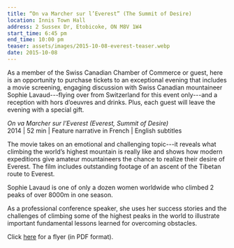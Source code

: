 ```yaml
---
title: “On va Marcher sur l’Everest” (The Summit of Desire)
location: Innis Town Hall
address: 2 Sussex Dr, Etobicoke, ON M8V 1W4
start_time: 6:45 pm
end_time: 10:00 pm
teaser: assets/images/2015-10-08-everest-teaser.webp
date: 2015-10-08
---
```


As a member of the Swiss Canadian Chamber of Commerce or guest, here is an
opportunity to purchase tickets to an exceptional evening that includes a movie
screening, engaging discussion with Swiss Canadian mountaineer Sophie
Lavaud---flying over from Switzerland for this event only---and a reception
with hors d’oeuvres and drinks. Plus, each guest will leave the evening with a
special gift.

*On va Marcher sur l’Everest (Everest, Summit of Desire)*  
2014 | 52 min | Feature narrative in French | English subtitles

The movie takes on an emotional and challenging topic---it reveals what
climbing the world’s highest mountain is really like and shows how modern
expeditions give amateur mountaineers the chance to realize their desire of
Everest. The film includes outstanding footage of an ascent of the Tibetan
route to Everest.

Sophie Lavaud is one of only a dozen women worldwide who climbed 2 peaks of
over 8000m in one season.

As a professional conference speaker, she uses her success stories and the
challenges of climbing some of the highest peaks in the world to illustrate
important fundamental lessons learned for overcoming obstacles.

Click [here][flyer] for a flyer (in PDF format).

[flyer]: <{% link assets/pdf/2015-10-08-everest-flyer.pdf %}>
